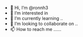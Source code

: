 - 👋 Hi, I’m @ronnh3 
- 👀 I’m interested in 
- 🌱 I’m currently learning ..
- 💞️ I’m looking to collaborate on ..
- 📫 How to reach me ......

<!---
ronnh3/ronnh3 is a ✨ special ✨ repository because its `README.md` (this file) appears on your GitHub profile.
You can click the Preview link to take a look at your changes.
--->
